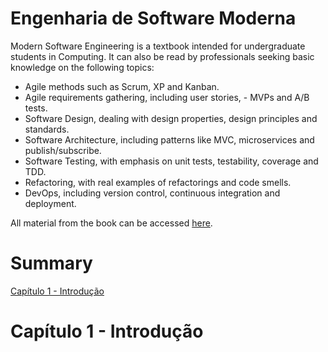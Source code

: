 # Engenharia de Software Moderna

Modern Software Engineering is a textbook intended for undergraduate students in Computing. It can also be read by professionals seeking basic knowledge on the following topics:

- Agile methods such as Scrum, XP and Kanban.
- Agile requirements gathering, including user stories, - MVPs and A/B tests.
- Software Design, dealing with design properties, design principles and standards.
- Software Architecture, including patterns like MVC, microservices and publish/subscribe.
- Software Testing, with emphasis on unit tests, testability, coverage and TDD.
- Refactoring, with real examples of refactorings and code smells.
- DevOps, including version control, continuous integration and deployment.

All material from the book can be accessed [here](https://engsoftmoderna.info/).

# Summary

[Capítulo 1 - Introdução](https://github.com/alyssoncarval/ESM_notes#cap%C3%ADtulo-1---introdu%C3%A7%C3%A3o)

# Capítulo 1 - Introdução
